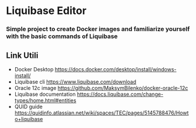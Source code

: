 # Liquibase Editor

### Simple project to create Docker images and familiarize yourself with the basic commands of Liquibase

## Link Utili

- Docker Desktop https://docs.docker.com/desktop/install/windows-install/
- Liquibase cli https://www.liquibase.com/download
- Oracle 12c image https://github.com/MaksymBilenko/docker-oracle-12c
- Liquibase documentation https://docs.liquibase.com/change-types/home.html#entities
- QUID guide https://quidinfo.atlassian.net/wiki/spaces/TEC/pages/5145788476/Howto+liquibase
